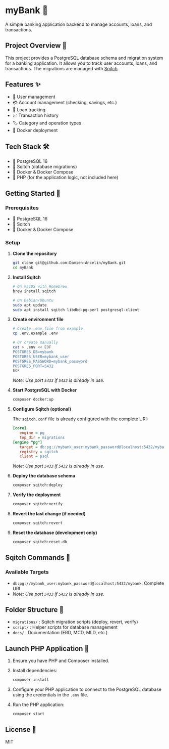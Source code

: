 # myBank 🏦

A simple banking application backend to manage accounts, loans, and transactions.

## Project Overview 📄

This project provides a PostgreSQL database schema and migration system for a banking application. It allows you to track user accounts, loans, and transactions. The migrations are managed with [Sqitch](https://sqitch.org/).

## Features ✨

- 👤 User management
- 💳 Account management (checking, savings, etc.)
- 💸 Loan tracking
- 📈 Transaction history
- 🏷️ Category and operation types
- 🐳 Docker deployment

## Tech Stack 🛠️

- 🐘 PostgreSQL 16
- 🦑 Sqitch (database migrations)
- 🐳 Docker & Docker Compose
- 🐘 PHP (for the application logic, not included here)

## Getting Started 🚀

### Prerequisites

- 🐘 PostgreSQL 16
- 🦑 Sqitch
- 🐳 Docker & Docker Compose

### Setup

1. **Clone the repository**

   ```bash
   git clone git@github.com:Damien-Ancelin/myBank.git
   cd myBank
   ```

2. **Install Sqitch**

   ```bash
   # On macOS with Homebrew
   brew install sqitch

   # On Debian/Ubuntu
   sudo apt update
   sudo apt install sqitch libdbd-pg-perl postgresql-client
   ```

3. **Create environment file**

   ```bash
   # Create .env file from example
   cp .env.example .env

   # Or create manually
   cat > .env << EOF
   POSTGRES_DB=mybank
   POSTGRES_USER=mybank_user
   POSTGRES_PASSWORD=mybank_password
   POSTGRES_PORT=5432
   EOF
   ```

   *Note: Use port `5433` if `5432` is already in use.*

4. **Start PostgreSQL with Docker**

   ```bash
   composer docker:up
   ```

5. **Configure Sqitch (optional)**

   The `sqitch.conf` file is already configured with the complete URI:

   ```ini
   [core]
      engine = pg
      top_dir = migrations
   [engine "pg"]
      target = db:pg://mybank_user:mybank_password@localhost:5432/mybank
      registry = sqitch
      client = psql
   ```

   *Note: Use port `5433` if `5432` is already in use.*

6. **Deploy the database schema**

   ```bash
   composer sqitch:deploy
   ```

7. **Verify the deployment**

   ```bash
   composer sqitch:verify
   ```

8. **Revert the last change (if needed)**

   ```bash
   composer sqitch:revert
   ```

9. **Reset the database (development only)**

   ```bash
   composer sqitch:reset-db
   ```

## Sqitch Commands 🦑

### Available Targets

- `db:pg://mybank_user:mybank_password@localhost:5432/mybank`: Complete URI
- *Note: Use port `5433` if `5432` is already in use.*

## Folder Structure 📁

- `migrations/` : Sqitch migration scripts (deploy, revert, verify)
- `script/` : Helper scripts for database management
- `docs/` : Documentation (ERD, MCD, MLD, etc.)

## Launch PHP Application 🚀

1. Ensure you have PHP and Composer installed.
2. Install dependencies:

   ```bash
   composer install
   ```

3. Configure your PHP application to connect to the PostgreSQL database using the credentials in the `.env` file.
4. Run the PHP application:

   ```bash
   composer start
   ```

## License 📜

MIT
